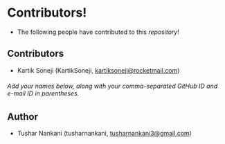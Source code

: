 # Contributors!

* The following people have contributed to this *repository*!

## Contributors

* Kartik Soneji (KartikSoneji, kartiksoneji@rocketmail.com)
###### Add your names below, along with your comma-separated GitHub ID and e-mail ID in parentheses.

## Author
* Tushar Nankani (tusharnankani, tusharnankani3@gmail.com)
